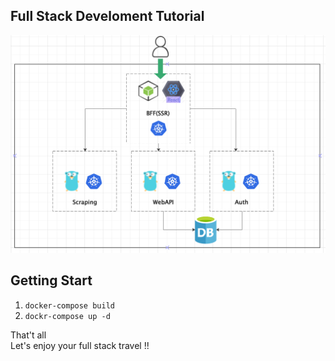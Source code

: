 ## Full Stack Develoment Tutorial

![infrastructure](https://github.com/aweglteo/fullstack_development/blob/master/doc/images/infra.png?raw=true)

## Getting Start

1.  `docker-compose build`
2. `dockr-compose up -d`


That't all  
Let's enjoy your full stack travel !!
